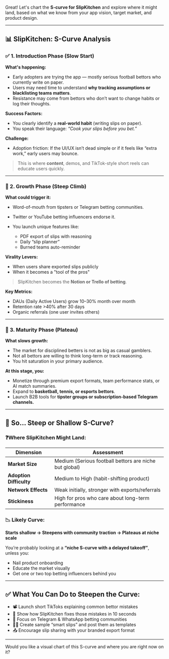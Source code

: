 Great! Let's chart the **S-curve for SlipKitchen** and explore where it might land, based on what we know from your app vision, target market, and product design.

---

## 📊 SlipKitchen: S-Curve Analysis

### ✅ 1. **Introduction Phase (Slow Start)**

**What's happening:**

* Early adopters are trying the app — mostly serious football bettors who currently write on paper.
* Users may need time to understand **why tracking assumptions or blacklisting teams matters**.
* Resistance may come from bettors who don’t want to change habits or log their thoughts.

**Success Factors:**

* You clearly identify a **real-world habit** (writing slips on paper).
* You speak their language: *“Cook your slips before you bet.”*

**Challenge:**

* Adoption friction: If the UI/UX isn’t dead simple or if it feels like “extra work,” early users may bounce.

> This is where **content**, demos, and TikTok-style short reels can educate users quickly.

---

### 🚀 2. **Growth Phase (Steep Climb)**

**What could trigger it:**

* Word-of-mouth from tipsters or Telegram betting communities.
* Twitter or YouTube betting influencers endorse it.
* You launch unique features like:

  * PDF export of slips with reasoning
  * Daily “slip planner”
  * Burned teams auto-reminder

**Virality Levers:**

* When users share exported slips publicly
* When it becomes a "tool of the pros"

> SlipKitchen becomes the **Notion or Trello of betting**.

**Key Metrics:**

* DAUs (Daily Active Users) grow 10–30% month over month
* Retention rate >40% after 30 days
* Organic referrals (one user invites others)

---

### 🧱 3. **Maturity Phase (Plateau)**

**What slows growth:**

* The market for disciplined betters is not as big as casual gamblers.
* Not all bettors are willing to think long-term or track reasoning.
* You hit saturation in your primary audience.

**At this stage, you:**

* Monetize through premium export formats, team performance stats, or AI match summaries.
* Expand to **basketball, tennis, or esports bettors**.
* Launch B2B tools for **tipster groups or subscription-based Telegram channels.**

---

## 🔎 So... Steep or Shallow S-Curve?

### ❓Where SlipKitchen Might Land:

| Dimension               | Assessment                                             |
| ----------------------- | ------------------------------------------------------ |
| **Market Size**         | Medium (Serious football bettors are niche but global) |
| **Adoption Difficulty** | Medium to High (habit-shifting product)                |
| **Network Effects**     | Weak initially, stronger with exports/referrals        |
| **Stickiness**          | High for pros who care about long-term performance     |

### 📉 Likely Curve:

**Starts shallow → Steepens with community traction → Plateaus at niche scale**

You’re probably looking at a **“niche S-curve with a delayed takeoff”**, unless you:

* Nail product onboarding
* Educate the market visually
* Get one or two top betting influencers behind you

---

## ✅ What You Can Do to Steepen the Curve:

* 📽️ Launch short TikToks explaining common bettor mistakes
* 🧪 Show how SlipKitchen fixes those mistakes in 10 seconds
* 🎯 Focus on Telegram & WhatsApp betting communities
* ✍🏾 Create sample “smart slips” and post them as templates
* 📤 Encourage slip sharing with your branded export format

---

Would you like a visual chart of this S-curve and where you are right now on it?


